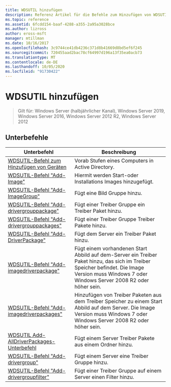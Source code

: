 ```yaml
---
title: WDSUTIL hinzufügen
description: Referenz Artikel für die Befehle zum Hinzufügen von WDSUTIL.
ms.topic: reference
ms.assetid: 6fcdd154-baaf-4288-a355-2a95a3028bce
ms.author: lizross
author: eross-msft
manager: mtillman
ms.date: 10/16/2017
ms.openlocfilehash: 3c9744ce41db4236c371d8b41669d8bd5ef6f245
ms.sourcegitcommit: 720455aad2bac78cf64997d196a13f35ea0acb73
ms.translationtype: MT
ms.contentlocale: de-DE
ms.lasthandoff: 10/05/2020
ms.locfileid: "91730422"
---
```

# <a name="wdsutil-add"></a>WDSUTIL hinzufügen

> Gilt für: Windows Server (halbjährlicher Kanal), Windows Server 2019, Windows Server 2016, Windows Server 2012 R2, Windows Server 2012

## <a name="subcommands"></a>Unterbefehle
|Unterbefehl|Beschreibung|
|-------|--------|
|[WDSUTIL-Befehl zum Hinzufügen von Geräten](wdsutil-add-device.md)|Vorab Stufen eines Computers in Active Directory.|
|[WDSUTIL-Befehl "Add-Image"](wdsutil-add-image.md)|Hiermit werden Start-oder Installations Images hinzugefügt.|
|[WDSUTIL-Befehl "Add-ImageGroup"](wdsutil-add-imagegroup.md)|Fügt eine Bild Gruppe hinzu.|
|[WDSUTIL-Befehl "Add-drivergrouppackage"](wdsutil-add-drivergrouppackage.md)|Fügt einer Treiber Gruppe ein Treiber Paket hinzu.|
|[WDSUTIL-Befehl "Add-drivergrouppackages"](wdsutil-add-drivergrouppackages.md)|Fügt einer Treiber Gruppe Treiber Pakete hinzu.|
|[WDSUTIL-Befehl "Add-DriverPackage"](wdsutil-add-driverpackage.md)|Fügt dem Server ein Treiber Paket hinzu.|
|[WDSUTIL-Befehl "Add-imagedriverpackage"](wdsutil-add-imagedriverpackage.md)|Fügt einem vorhandenen Start Abbild auf dem-Server ein Treiber Paket hinzu, das sich im Treiber Speicher befindet. Die Image Version muss Windows 7 oder Windows Server 2008 R2 oder höher sein.|
|[WDSUTIL-Befehl "Add-imagedriverpackages"](wdsutil-add-imagedriverpackages.md)|Hinzufügen von Treiber Paketen aus dem Treiber Speicher zu einem Start Abbild auf dem Server. Die Image Version muss Windows 7 oder Windows Server 2008 R2 oder höher sein.|
|[WDSUTIL Add-AllDriverPackages-Unterbefehl](wdsutil-add-alldriverpackages.md)|Fügt einem Server Treiber Pakete aus einem Ordner hinzu.|
|[WDSUTIL-Befehl "Add-drivergroup"](wdsutil-add-drivergroup.md)|Fügt einem Server eine Treiber Gruppe hinzu.|
|[WDSUTIL-Befehl "Add-drivergroupfilter"](wdsutil-add-drivergroupfilter.md)|Fügt einer Treiber Gruppe auf einem Server einen Filter hinzu.|
